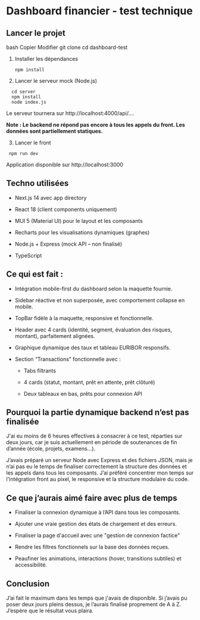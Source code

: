# Dashboard financier - test technique
## Lancer le projet
   bash
   Copier
   Modifier
   git clone <repo-url>
   cd dashboard-test
1. Installer les dépendances

   ```
   npm install
   ```
2. Lancer le serveur mock (Node.js)

 ```
   cd server
   npm install
   node index.js
   ```
   Le serveur tournera sur http://localhost:4000/api/....

**Note : Le backend ne répond pas encore à tous les appels du front. Les données sont partiellement statiques.**

3. Lancer le front
  ```
   npm run dev
   ```
   Application disponible sur http://localhost:3000


## Techno utilisées
- Next.js 14 avec app directory

- React 18 (client components uniquement)

- MUI 5 (Material UI) pour le layout et les composants

- Recharts pour les visualisations dynamiques (graphes)

- Node.js + Express (mock API – non finalisé)

- TypeScript

## Ce qui est fait : 
- Intégration  mobile-first du dashboard selon la maquette fournie.

- Sidebar réactive et non superposée, avec comportement collapse en mobile.

- TopBar fidèle à la maquette, responsive et fonctionnelle.

- Header avec 4 cards (identité, segment, évaluation des risques, montant), parfaitement alignées.

- Graphique dynamique des taux et tableau EURIBOR responsifs.

- Section “Transactions” fonctionnelle avec :

    - Tabs filtrants

    - 4 cards (statut, montant, prêt en attente, prêt clôturé)

    - Deux tableaux en bas, prêts pour connexion API

## Pourquoi la partie dynamique backend n’est pas finalisée
J'ai eu moins de 6 heures effectives à consacrer à ce test, réparties sur deux jours, car je suis actuellement en période de soutenances de fin d’année (école, projets, examens...).

J’avais préparé un serveur Node avec Express et des fichiers JSON, mais je n’ai pas eu le temps de finaliser correctement la structure des données et les appels dans tous les composants. J’ai préféré concentrer mon temps sur l'intégration front au pixel, le responsive et la structure modulaire du code.

## Ce que j’aurais aimé faire avec plus de temps
- Finaliser la connexion dynamique à l’API dans tous les composants.

- Ajouter une vraie gestion des états de chargement et des erreurs.

- Finaliser la page d'accueil avec une "gestion de connexion factice"

- Rendre les filtres fonctionnels sur la base des données reçues.

- Peaufiner les animations, interactions (hover, transitions subtiles) et accessibilité.

## Conclusion
J’ai fait le maximum dans les temps que j'avais de disponible. Si j’avais pu poser deux jours pleins dessus, je l’aurais finalisé proprement de A à Z. J’espère que le résultat vous plaira.